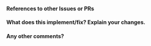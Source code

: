 <!-- Do not include the issue number in the title. Give a brief
description of what was changed; someone interested in that
area of SymPy is more likely to review your work. -->


#### References to other Issues or PRs
<!-- Include references to related issues or PRs here.
Refer to issues or PRs in your discussion by typing '#' before
the number of the issue/PR, e.g. "...this is related to issue #12345".
Use the words like "fix", "close" or "resolve" before the issue number only
if the issue should be closed if this PR is merged. For example, issues
3, 12 and 42 would be closed if this opening paragraph said,
"This PR will fix #3. It resolves #12. It closed #42." -->


#### What does this implement/fix? Explain your changes.


#### Any other comments?
